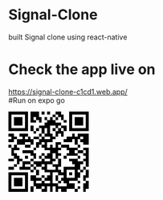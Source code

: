 # Signal-Clone
built Signal clone using react-native 

<h1>Check the app live on</h1>
<a href="https://signal-clone-c1cd1.web.app/">https://signal-clone-c1cd1.web.app/</a><br>
#Run on expo go




![](https://github.com/18harsh/Signal-Clone-App/blob/main/signal-code.png)
